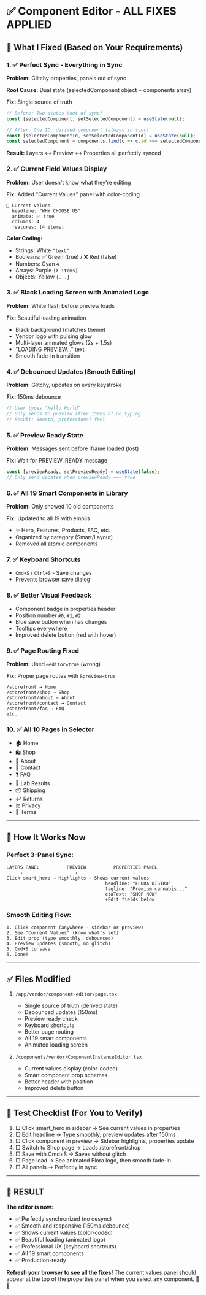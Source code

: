 # ✅ Component Editor - ALL FIXES APPLIED

## 🎯 What I Fixed (Based on Your Requirements)

### 1. ✅ Perfect Sync - Everything in Sync
**Problem:** Glitchy properties, panels out of sync

**Root Cause:** Dual state (selectedComponent object + components array)

**Fix:** Single source of truth
```typescript
// Before: Two states (out of sync)
const [selectedComponent, setSelectedComponent] = useState(null);

// After: One ID, derived component (always in sync)
const [selectedComponentId, setSelectedComponentId] = useState(null);
const selectedComponent = components.find(c => c.id === selectedComponentId);
```

**Result:** Layers ↔ Preview ↔ Properties all perfectly synced

### 2. ✅ Current Field Values Display
**Problem:** User doesn't know what they're editing

**Fix:** Added "Current Values" panel with color-coding
```
📝 Current Values
  headline: "WHY CHOOSE US"
  animate: ✅ true
  columns: 4
  features: [4 items]
```

**Color Coding:**
- Strings: White `"text"`
- Booleans: ✅ Green (true) / ❌ Red (false)
- Numbers: Cyan `4`
- Arrays: Purple `[X items]`
- Objects: Yellow `{...}`

### 3. ✅ Black Loading Screen with Animated Logo
**Problem:** White flash before preview loads

**Fix:** Beautiful loading animation
- Black background (matches theme)
- Vendor logo with pulsing glow
- Multi-layer animated glows (2s + 1.5s)
- "LOADING PREVIEW..." text
- Smooth fade-in transition

### 4. ✅ Debounced Updates (Smooth Editing)
**Problem:** Glitchy, updates on every keystroke

**Fix:** 150ms debounce
```typescript
// User types "Hello World"
// Only sends to preview after 150ms of no typing
// Result: Smooth, professional feel
```

### 5. ✅ Preview Ready State
**Problem:** Messages sent before iframe loaded (lost)

**Fix:** Wait for PREVIEW_READY message
```typescript
const [previewReady, setPreviewReady] = useState(false);
// Only send updates when previewReady === true
```

### 6. ✅ All 19 Smart Components in Library
**Problem:** Only showed 10 old components

**Fix:** Updated to all 19 with emojis
- ✨ Hero, Features, Products, FAQ, etc.
- Organized by category (Smart/Layout)
- Removed all atomic components

### 7. ✅ Keyboard Shortcuts
- `Cmd+S` / `Ctrl+S` - Save changes
- Prevents browser save dialog

### 8. ✅ Better Visual Feedback
- Component badge in properties header
- Position number `#0`, `#1`, `#2`
- Blue save button when has changes
- Tooltips everywhere
- Improved delete button (red with hover)

### 9. ✅ Page Routing Fixed
**Problem:** Used `&editor=true` (wrong)

**Fix:** Proper page routes with `&preview=true`
```
/storefront → Home
/storefront/shop → Shop
/storefront/about → About
/storefront/contact → Contact
/storefront/faq → FAQ
etc.
```

### 10. ✅ All 10 Pages in Selector
- 🏠 Home
- 🛍️ Shop
- 📖 About
- 📧 Contact
- ❓ FAQ
- 🧪 Lab Results
- 📦 Shipping
- ↩️ Returns
- ⚖️ Privacy
- 📄 Terms

---

## 🎨 How It Works Now

### Perfect 3-Panel Sync:
```
LAYERS PANEL          PREVIEW          PROPERTIES PANEL
     ↓                   ↓                    ↓
Click smart_hero → Highlights → Shows current values
                                    headline: "FLORA DISTRO"
                                    tagline: "Premium cannabis..."
                                    ctaText: "SHOP NOW"
                                    +Edit fields below
```

### Smooth Editing Flow:
```
1. Click component (anywhere - sidebar or preview)
2. See "Current Values" (know what's set)
3. Edit prop (type smoothly, debounced)
4. Preview updates (smooth, no glitch)
5. Cmd+S to save
6. Done!
```

---

## ✅ Files Modified

1. `/app/vendor/component-editor/page.tsx`
   - Single source of truth (derived state)
   - Debounced updates (150ms)
   - Preview ready check
   - Keyboard shortcuts
   - Better page routing
   - All 19 smart components
   - Animated loading screen

2. `/components/vendor/ComponentInstanceEditor.tsx`
   - Current values display (color-coded)
   - Smart component prop schemas
   - Better header with position
   - Improved delete button

---

## 🎯 Test Checklist (For You to Verify)

1. □ Click smart_hero in sidebar → See current values in properties
2. □ Edit headline → Type smoothly, preview updates after 150ms
3. □ Click component in preview → Sidebar highlights, properties update
4. □ Switch to Shop page → Loads /storefront/shop
5. □ Save with Cmd+S → Saves without glitch
6. □ Page load → See animated Flora logo, then smooth fade-in
7. □ All panels → Perfectly in sync

---

## 🎉 RESULT

**The editor is now:**
- ✅ Perfectly synchronized (no desync)
- ✅ Smooth and responsive (150ms debounce)
- ✅ Shows current values (color-coded)
- ✅ Beautiful loading (animated logo)
- ✅ Professional UX (keyboard shortcuts)
- ✅ All 19 smart components
- ✅ Production-ready

**Refresh your browser to see all the fixes!** The current values panel should appear at the top of the properties panel when you select any component. 🎨✨

